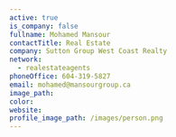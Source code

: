 ```yaml
---
active: true
is_company: false
fullname: Mohamed Mansour
contactTitle: Real Estate
company: Sutton Group West Coast Realty
network:
  - realestateagents
phoneOffice: 604-319-5827
email: mohamed@mansourgroup.ca
image_path:
color:
website:
profile_image_path: /images/person.png
---
```




